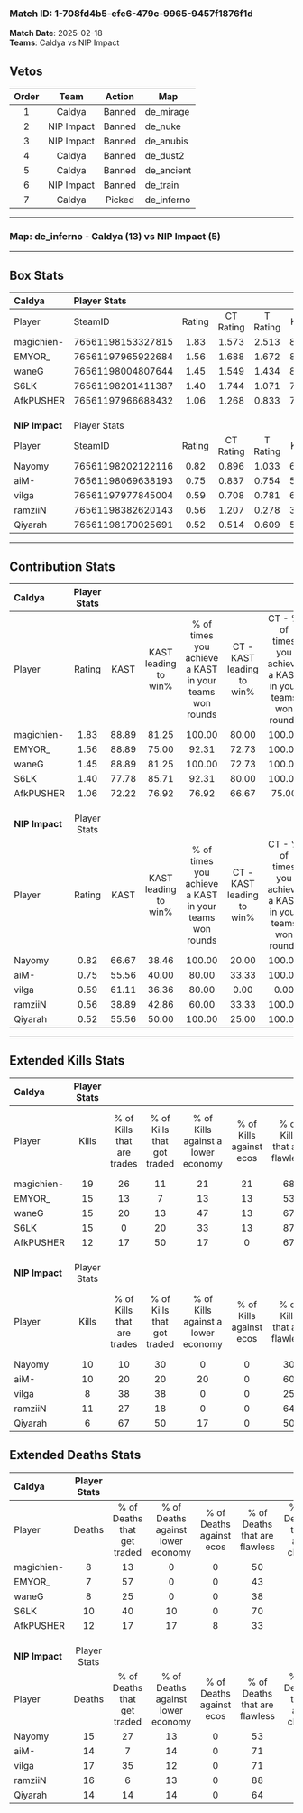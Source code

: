 ### Match ID: 1-708fd4b5-efe6-479c-9965-9457f1876f1d  
**Match Date**: 2025-02-18  
**Teams**: Caldya vs NIP Impact  

## Vetos  

| Order | Team | Action | Map |
| :---: | :--: | :----: | --- |
| 1 | Caldya | Banned | de_mirage |
| 2 | NIP Impact | Banned | de_nuke |
| 3 | NIP Impact | Banned | de_anubis |
| 4 | Caldya | Banned | de_dust2 |
| 5 | Caldya | Banned | de_ancient |
| 6 | NIP Impact | Banned | de_train |
| 7 | Caldya | Picked | de_inferno |

---  

### **Map**: de_inferno - Caldya (13) vs NIP Impact (5)  
---  

## Box Stats  

| **Caldya**     | Player Stats      |        |           |          |       |       |       |         |        |      |     |
| :- | :- | :-: | :-: | :-: | :-: | :-: | :-: | :-: | :-: | :-: | :-: |
| Player         | SteamID           | Rating | CT Rating | T Rating | KAST  |  ADR  | Kills | Assists | Deaths | K/D  | HS% |
| magichien-     | 76561198153327815 |  1.83  |   1.573   |  2.513   | 88.89 | 115.9 |  19   |   13    |   8    | 2.38 | 63  |
| EMYOR_         | 76561197965922684 |  1.56  |   1.688   |  1.672   | 88.89 | 91.9  |  15   |    8    |   7    | 2.14 | 53  |
| waneG          | 76561198004807644 |  1.45  |   1.549   |  1.434   | 88.89 | 71.8  |  15   |    5    |   8    | 1.88 | 26  |
| S6LK           | 76561198201411387 |  1.40  |   1.744   |  1.071   | 77.78 | 90.4  |  15   |   10    |   10   | 1.50 | 33  |
| AfkPUSHER      | 76561197966688432 |  1.06  |   1.268   |  0.833   | 72.22 | 72.6  |  12   |    4    |   12   | 1.00 | 50  |
|                |                   |        |           |          |       |       |       |         |        |      |     |
|                |                   |        |           |          |       |       |       |         |        |      |     |
|                |                   |        |           |          |       |       |       |         |        |      |     |
| **NIP Impact** | Player Stats      |        |           |          |       |       |       |         |        |      |     |
| Player         | SteamID           | Rating | CT Rating | T Rating | KAST  |  ADR  | Kills | Assists | Deaths | K/D  | HS% |
| Nayomy         | 76561198202122116 |  0.82  |   0.896   |  1.033   | 66.67 | 70.6  |  10   |    2    |   15   | 0.67 | 70  |
| aiM-           | 76561198069638193 |  0.75  |   0.837   |  0.754   | 55.56 | 64.9  |  10   |    2    |   14   | 0.71 | 60  |
| vilga          | 76561197977845004 |  0.59  |   0.708   |  0.781   | 61.11 | 54.7  |   8   |    5    |   17   | 0.47 | 37  |
| ramziiN        | 76561198382620143 |  0.56  |   1.207   |  0.278   | 38.89 | 48.9  |  11   |    0    |   16   | 0.69 | 63  |
| Qiyarah        | 76561198170025691 |  0.52  |   0.514   |  0.609   | 55.56 | 48.5  |   6   |    4    |   14   | 0.43 | 33  |
---  

## Contribution Stats  

| **Caldya**     | Player Stats |       |                      |                                                        |                           |                                                             |                          |                                                            |
| :- | :-: | :-: | :-: | :-: | :-: | :-: | :-: | :-: |
| Player         |    Rating    | KAST  | KAST leading to win% | % of times you achieve a KAST in your teams won rounds | CT - KAST leading to win% | CT - % of times you achieve a KAST in your teams won rounds | T - KAST leading to win% | T - % of times you achieve a KAST in your teams won rounds |
| magichien-     |     1.83     | 88.89 |        81.25         |                         100.00                         |           80.00           |                           100.00                            |          83.33           |                           100.00                           |
| EMYOR_         |     1.56     | 88.89 |        75.00         |                         92.31                          |           72.73           |                           100.00                            |          80.00           |                           80.00                            |
| waneG          |     1.45     | 88.89 |        81.25         |                         100.00                         |           72.73           |                           100.00                            |          100.00          |                           100.00                           |
| S6LK           |     1.40     | 77.78 |        85.71         |                         92.31                          |           80.00           |                           100.00                            |          100.00          |                           80.00                            |
| AfkPUSHER      |     1.06     | 72.22 |        76.92         |                         76.92                          |           66.67           |                            75.00                            |          100.00          |                           80.00                            |
|                |              |       |                      |                                                        |                           |                                                             |                          |                                                            |
|                |              |       |                      |                                                        |                           |                                                             |                          |                                                            |
|                |              |       |                      |                                                        |                           |                                                             |                          |                                                            |
| **NIP Impact** | Player Stats |       |                      |                                                        |                           |                                                             |                          |                                                            |
| Player         |    Rating    | KAST  | KAST leading to win% | % of times you achieve a KAST in your teams won rounds | CT - KAST leading to win% | CT - % of times you achieve a KAST in your teams won rounds | T - KAST leading to win% | T - % of times you achieve a KAST in your teams won rounds |
| Nayomy         |     0.82     | 66.67 |        38.46         |                         100.00                         |           20.00           |                           100.00                            |          50.00           |                           100.00                           |
| aiM-           |     0.75     | 55.56 |        40.00         |                         80.00                          |           33.33           |                           100.00                            |          42.86           |                           75.00                            |
| vilga          |     0.59     | 61.11 |        36.36         |                         80.00                          |           0.00            |                            0.00                             |          50.00           |                           100.00                           |
| ramziiN        |     0.56     | 38.89 |        42.86         |                         60.00                          |           33.33           |                           100.00                            |          50.00           |                           50.00                            |
| Qiyarah        |     0.52     | 55.56 |        50.00         |                         100.00                         |           25.00           |                           100.00                            |          66.67           |                           100.00                           |
---  

## Extended Kills Stats  

| **Caldya**     | Player Stats |                            |                            |                                    |                         |                              |                                 |                                       |                    |           |
| :- | :-: | :-: | :-: | :-: | :-: | :-: | :-: | :-: | :-: | :-: |
| Player         |    Kills     | % of Kills that are trades | % of Kills that got traded | % of Kills against a lower economy | % of Kills against ecos | % of Kills that are flawless | % of Kills that are close duels | % of Kills that are assisted by flash | Pistol Round Kills | AWP Kills |
| magichien-     |      19      |             26             |             11             |                 21                 |           21            |              68              |                0                |                   5                   |         0          |     0     |
| EMYOR_         |      15      |             13             |             7              |                 13                 |           13            |              53              |                7                |                   7                   |         6          |     0     |
| waneG          |      15      |             20             |             13             |                 47                 |           13            |              67              |                7                |                  20                   |         1          |     0     |
| S6LK           |      15      |             0              |             20             |                 33                 |           13            |              87              |                0                |                  13                   |         2          |     6     |
| AfkPUSHER      |      12      |             17             |             50             |                 17                 |            0            |              67              |                0                |                   0                   |         1          |     0     |
|                |              |                            |                            |                                    |                         |                              |                                 |                                       |                    |           |
|                |              |                            |                            |                                    |                         |                              |                                 |                                       |                    |           |
|                |              |                            |                            |                                    |                         |                              |                                 |                                       |                    |           |
| **NIP Impact** | Player Stats |                            |                            |                                    |                         |                              |                                 |                                       |                    |           |
| Player         |    Kills     | % of Kills that are trades | % of Kills that got traded | % of Kills against a lower economy | % of Kills against ecos | % of Kills that are flawless | % of Kills that are close duels | % of Kills that are assisted by flash | Pistol Round Kills | AWP Kills |
| Nayomy         |      10      |             10             |             30             |                 0                  |            0            |              30              |               20                |                   0                   |         1          |     0     |
| aiM-           |      10      |             20             |             20             |                 20                 |            0            |              60              |                0                |                  10                   |         0          |     0     |
| vilga          |      8       |             38             |             38             |                 0                  |            0            |              25              |               25                |                  13                   |         0          |     0     |
| ramziiN        |      11      |             27             |             18             |                 0                  |            0            |              64              |                0                |                   0                   |         1          |     0     |
| Qiyarah        |      6       |             67             |             50             |                 17                 |            0            |              50              |               17                |                   0                   |         0          |     0     |
## Extended Deaths Stats  

| **Caldya**     | Player Stats |                             |                                   |                          |                               |                            |                           |               |
| :- | :-: | :-: | :-: | :-: | :-: | :-: | :-: | :-: |
| Player         |    Deaths    | % of Deaths that get traded | % of Deaths against lower economy | % of Deaths against ecos | % of Deaths that are flawless | % of Deaths that are close | % of Deaths while blinded | Deaths to AWP |
| magichien-     |      8       |             13              |                 0                 |            0             |              50               |             13             |            13             |       0       |
| EMYOR_         |      7       |             57              |                 0                 |            0             |              43               |             29             |             0             |       0       |
| waneG          |      8       |             25              |                 0                 |            0             |              38               |             0              |            13             |       0       |
| S6LK           |      10      |             40              |                10                 |            0             |              70               |             10             |             0             |       0       |
| AfkPUSHER      |      12      |             17              |                17                 |            8             |              33               |             8              |             0             |       0       |
|                |              |                             |                                   |                          |                               |                            |                           |               |
|                |              |                             |                                   |                          |                               |                            |                           |               |
|                |              |                             |                                   |                          |                               |                            |                           |               |
| **NIP Impact** | Player Stats |                             |                                   |                          |                               |                            |                           |               |
| Player         |    Deaths    | % of Deaths that get traded | % of Deaths against lower economy | % of Deaths against ecos | % of Deaths that are flawless | % of Deaths that are close | % of Deaths while blinded | Deaths to AWP |
| Nayomy         |      15      |             27              |                13                 |            0             |              53               |             7              |            13             |       1       |
| aiM-           |      14      |              7              |                14                 |            0             |              71               |             0              |             7             |       1       |
| vilga          |      17      |             35              |                12                 |            0             |              71               |             0              |             6             |       1       |
| ramziiN        |      16      |              6              |                13                 |            0             |              88               |             0              |             6             |       1       |
| Qiyarah        |      14      |             14              |                14                 |            0             |              64               |             7              |            14             |       2       |
